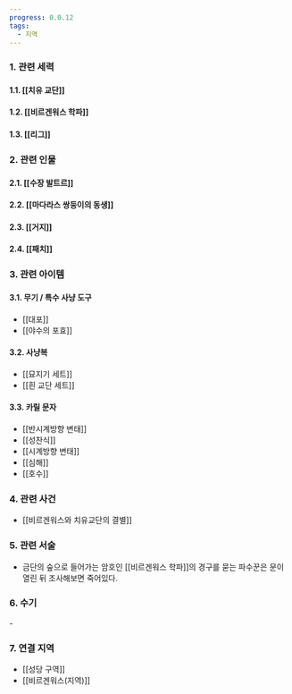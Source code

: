 ```yaml
---
progress: 0.0.12
tags:
  - 지역
---
```

### 1. 관련 세력 
#### 1.1. [[치유 교단]]
#### 1.2. [[비르겐워스 학파]]
#### 1.3. [[리그]]

### 2. 관련 인물
#### 2.1. [[수장 발트르]]
#### 2.2. [[마다라스 쌍둥이의 동생]]
#### 2.3. [[거지]]
#### 2.4. [[패치]]

### 3. 관련 아이템
#### 3.1. 무기 / 특수 사냥 도구
- [[대포]]
- [[야수의 포효]]
#### 3.2. 사냥복
- [[묘지기 세트]]
- [[흰 교단 세트]]
#### 3.3. 카릴 문자
- [[반시계방향 변태]]
- [[성찬식]]
- [[시계방향 변태]]
- [[심해]]
- [[호수]]

### 4. 관련 사건
- [[비르겐워스와 치유교단의 결별]]

### 5. 관련 서술
- 금단의 숲으로 들어가는 암호인 [[비르겐워스 학파]]의 경구를 묻는 파수꾼은 문이 열린 뒤 조사해보면 죽어있다.
### 6. 수기
\-

### 7. 연결 지역
- [[성당 구역]]
- [[비르겐워스(지역)]]